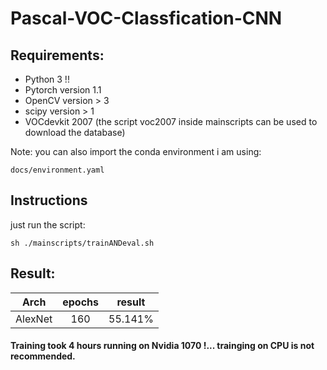 # Pascal-VOC-Classfication-CNN
## Requirements:
* Python 3 !!
* Pytorch version 1.1  
* OpenCV version > 3  
* scipy version > 1  
* VOCdevkit 2007 (the script voc2007 inside mainscripts can be used to    download the database)

Note: you can also import the conda environment i am using:
```
docs/environment.yaml
```
## Instructions
just run the script:
```
sh ./mainscripts/trainANDeval.sh 
```

## Result:
| Arch | epochs | result |
|:-:|:-:|:-:|  
| AlexNet | 160 | 55.141% |

#### Training  took 4 hours running on Nvidia 1070 !... trainging on CPU is not recommended.
